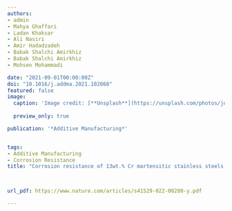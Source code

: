 ```yaml
---
authors:
- admin
- Mahya Ghaffari
- Ladan Khaksar
- Ali Nasiri
- Amir Hadadzadeh
- Babak Shalchi Amirkhiz
- Babak Shalchi Amirkhiz
- Mohsen Mohammadi

date: "2021-09-01T00:00:00Z"
doi: "10.1016/j.addma.2021.102068"
featured: false
image:
  caption: 'Image credit: [**Unsplash**](https://unsplash.com/photos/jdD8gXaTZsc)'
  
  preview_only: true

publication: '*Additive Manufacturing*'


tags:
- Additive Manufacturing
- Corrosion Resistance
title: "Corrosion resistance of 13wt.% Cr martensitic stainless steels: Additively manufactured CX versus wrought Ni-containing AISI 420"



url_pdf: https://www.nature.com/articles/s41529-022-00280-y.pdf

---
```



